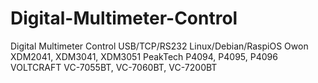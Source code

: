 # Digital-Multimeter-Control
Digital Multimeter Control USB/TCP/RS232
Linux/Debian/RaspiOS
Owon XDM2041, XDM3041, XDM3051
PeakTech P4094, P4095, P4096
VOLTCRAFT VC-7055BT, VC-7060BT, VC-7200BT
